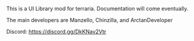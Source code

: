 This is a UI Library mod for terraria. Documentation will come eventually.

The main developers are Manzello, Chinzilla, and ArctanDeveloper

Discord:
https://discord.gg/DkKNav2Vtr
